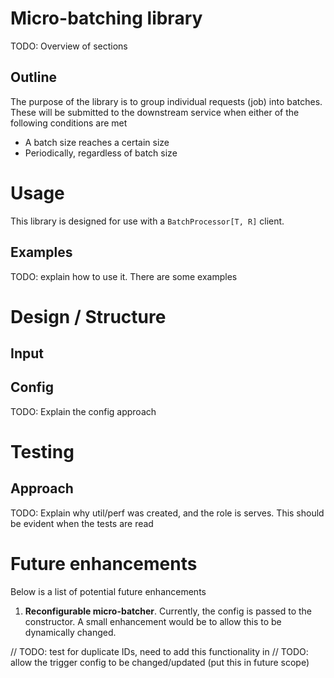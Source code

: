 # Micro-batching library

TODO: Overview of sections

## Outline

The purpose of the library is to group individual requests (job) into batches. These will be submitted to the downstream
service when either of the following conditions are met
 * A batch size reaches a certain size
 * Periodically, regardless of batch size

# Usage

This library is designed for use with a `BatchProcessor[T, R]` client. 

## Examples
TODO: explain how to use it. There are some examples

# Design / Structure

## Input

## Config

TODO: Explain the config approach


# Testing

## Approach

TODO: Explain why util/perf was created, and the role is serves. This should be evident when the tests are read


# Future enhancements

Below is a list of potential future enhancements

1. **Reconfigurable micro-batcher**. Currently, the config is passed to the constructor. A small enhancement would be
to allow this to be dynamically changed.

// TODO: test for duplicate IDs, need to add this functionality in
// TODO: allow the trigger config to be changed/updated (put this in future scope)
